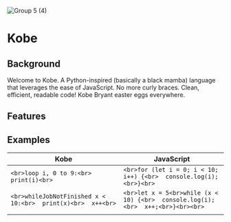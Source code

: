 ![Group 5 (4)](https://user-images.githubusercontent.com/29997042/151920418-970b4f51-f57f-4fe5-862d-92fab421213f.png)
# Kobe #
## Background ##
Welcome to Kobe. A Python-inspired (basically a black mamba) language that leverages the ease of JavaScript. No more curly braces. Clean, efficient, readable code!
Kobe Bryant easter eggs everywhere.
## Features ##

## Examples ##
| Kobe                                                             | JavaScript                                                                          |
|------------------------------------------------------------------|-------------------------------------------------------------------------------------|
| ```<br>loop i, 0 to 9:<br>  print(i)<br>```                      | ```<br>for (let i = 0; i < 10; i++) {<br>  console.log(i);<br>}<br>```              |
| ```<br>whileJobNotFinished x < 10:<br>  print(x)<br>  x++<br>``` | ```<br>let x = 5<br>while (x < 10) {<br>  console.log(i);<br>  x++;<br>}<br><br>``` |
|                                                                  |                                                                                     |
